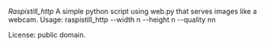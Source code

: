 *Raspistill_http*
A simple python script using web.py that serves images like a webcam.
Usage:
raspistill_http --width n --height n --quality nn

License: public domain.

